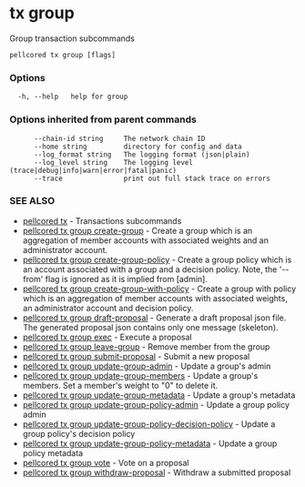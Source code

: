 # tx group

Group transaction subcommands

```
pellcored tx group [flags]
```

### Options

```
  -h, --help   help for group
```

### Options inherited from parent commands

```
      --chain-id string     The network chain ID
      --home string         directory for config and data 
      --log_format string   The logging format (json|plain) 
      --log_level string    The logging level (trace|debug|info|warn|error|fatal|panic) 
      --trace               print out full stack trace on errors
```

### SEE ALSO

* [pellcored tx](pellcored_tx.md)	 - Transactions subcommands
* [pellcored tx group create-group](pellcored_tx_group_create-group.md)	 - Create a group which is an aggregation of member accounts with associated weights and an administrator account.
* [pellcored tx group create-group-policy](pellcored_tx_group_create-group-policy.md)	 - Create a group policy which is an account associated with a group and a decision policy. Note, the '--from' flag is ignored as it is implied from [admin].
* [pellcored tx group create-group-with-policy](pellcored_tx_group_create-group-with-policy.md)	 - Create a group with policy which is an aggregation of member accounts with associated weights, an administrator account and decision policy.
* [pellcored tx group draft-proposal](pellcored_tx_group_draft-proposal.md)	 - Generate a draft proposal json file. The generated proposal json contains only one message (skeleton).
* [pellcored tx group exec](pellcored_tx_group_exec.md)	 - Execute a proposal
* [pellcored tx group leave-group](pellcored_tx_group_leave-group.md)	 - Remove member from the group
* [pellcored tx group submit-proposal](pellcored_tx_group_submit-proposal.md)	 - Submit a new proposal
* [pellcored tx group update-group-admin](pellcored_tx_group_update-group-admin.md)	 - Update a group's admin
* [pellcored tx group update-group-members](pellcored_tx_group_update-group-members.md)	 - Update a group's members. Set a member's weight to "0" to delete it.
* [pellcored tx group update-group-metadata](pellcored_tx_group_update-group-metadata.md)	 - Update a group's metadata
* [pellcored tx group update-group-policy-admin](pellcored_tx_group_update-group-policy-admin.md)	 - Update a group policy admin
* [pellcored tx group update-group-policy-decision-policy](pellcored_tx_group_update-group-policy-decision-policy.md)	 - Update a group policy's decision policy
* [pellcored tx group update-group-policy-metadata](pellcored_tx_group_update-group-policy-metadata.md)	 - Update a group policy metadata
* [pellcored tx group vote](pellcored_tx_group_vote.md)	 - Vote on a proposal
* [pellcored tx group withdraw-proposal](pellcored_tx_group_withdraw-proposal.md)	 - Withdraw a submitted proposal

